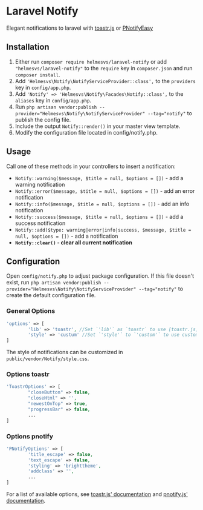 Laravel Notify
======

Elegant notifications to laravel with [toastr.js](https://github.com/CodeSeven/toastr) or [PNotifyEasy](https://github.com/sciactive/pnotify)

Installation
------------

1. Either run `composer require helmesvs/laravel-notify` or add `"helmesvs/laravel-notify"` to the `require` key in `composer.json` and run `composer install`.
2. Add `'Helmesvs\Notify\NotifyServiceProvider::class',` to the `providers` key in `config/app.php`.
3. Add `'Notify' => 'Helmesvs\Notify\Facades\Notify::class',` to the `aliases` key in `config/app.php`.
4. Run `php artisan vendor:publish --provider="Helmesvs\Notify\NotifyServiceProvider" --tag="notify"` to publish the config file.
5. Include the output `Notify::render()` in your master view template.
6. Modify the configuration file located in config/notify.php.

Usage
-----

Call one of these methods in your controllers to insert a notification:
  - `Notify::warning($message, $title = null, $options = [])` - add a warning notification
  - `Notify::error($message, $title = null, $options = [])` - add an error notification
  - `Notify::info($message, $title = null, $options = [])` - add an info notification
  - `Notify::success($message, $title = null, $options = [])` - add a success notification
  - `Notify::add($type: warning|error|info|success, $message, $title = null, $options = [])` - add a notification
  - **`Notify::clear()` - clear all current notification**

Configuration
-------------

Open `config/notify.php` to adjust package configuration. If this file doesn't exist, run `php artisan vendor:publish --provider="Helmesvs\Notify\NotifyServiceProvider" --tag="notify"` to create the default configuration file.


### General Options 
``` php
'options' => [
        'lib' => 'toastr', //Set `'lib'` as `toastr` to use [toastr.js](https://github.com/CodeSeven/toastr) or `pnotify` to use [pnotify.js](https://github.com/sciactive/pnotify).
        'style' => 'custum' //Set `'style'` to `'custom'` to use custom settings, or as `'default'` to default library settings.
]
```

The style of notifications can be customized in `public/vendor/Notify/style.css`.

### Options toastr
``` php
'ToastrOptions' => [
        "closeButton" => false,
        "closeHtml" => '',
        "newestOnTop" => true,
        "progressBar" => false,
        ...
]
```

### Options pnotify
``` php
'PNotifyOptions' => [
        'title_escape' => false,
        'text_escape' => false,
        'styling' => 'brighttheme',
        'addclass' => '', 
        ...
]
```

For a list of available options, see [toastr.js' documentation](https://github.com/CodeSeven/toastr) and [pnotify.js' documentation](https://github.com/sciactive/pnotify).

